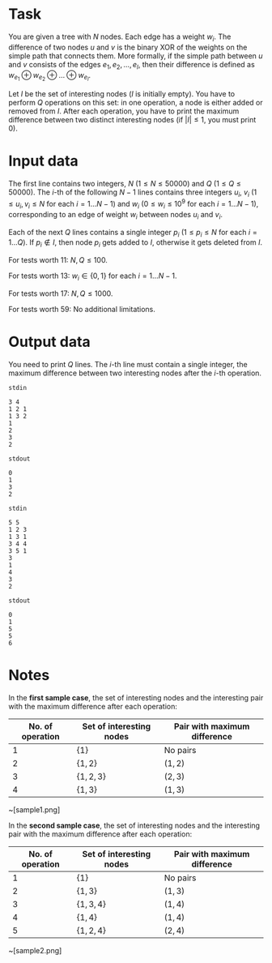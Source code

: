 
# Task

You are given a tree with $N$ nodes. Each edge has a weight $w_i$. The difference of two nodes $u$ and $v$ is the binary XOR of the weights on the simple path that connects them. More formally, if the simple path between $u$ and $v$ consists of the edges $e_1, e_2, \dots, e_l$, then their difference is defined as $w_{e_1} \oplus w_{e_2} \oplus \dots \oplus w_{e_l}$.

Let $I$ be the set of interesting nodes ($I$ is initially empty). You have to perform $Q$ operations on this set: in one operation, a node is either added or removed from $I$. After each operation, you have to print the maximum difference between two distinct interesting nodes (if $|I| \leq 1$, you must print $0$).

# Input data

The first line contains two integers, $N$ ($1 \le N \le 50000$) and $Q$ ($1 \le Q \le 50000$). The $i$-th of the following $N-1$ lines contains three integers $u_i$, $v_i$ ($1 \le u_i, v_i \le N$ for each $i=1\ldots N-1$) and $w_i$ ($0 \le w_i \le 10^9$ for each $i=1\ldots N-1$), corresponding to an edge of weight $w_i$ between nodes $u_i$ and $v_i$.

Each of the next $Q$ lines contains a single integer $p_i$ ($1 \le p_i \le N$ for each $i=1\ldots Q$). If $p_i \not \in I$, then node $p_i$ gets added to $I$, otherwise it gets deleted from $I$.

For tests worth $11$: $N, Q \leq 100$.

For tests worth $13$: $w_i \in \{0, 1\}$ for each $i = 1 \ldots N-1$.

For tests worth $17$: $N, Q \leq 1000$.

For tests worth $59$: No additional limitations.

# Output data

You need to print $Q$ lines. The $i$-th line must contain a single integer, the maximum difference between two interesting nodes after the $i$-th operation.

`stdin`
```
3 4
1 2 1
1 3 2
1
2
3
2
```

`stdout`
```
0
1
3
2
```

`stdin`
```
5 5
1 2 3
1 3 1
3 4 4
3 5 1
3
1
4
3
2
```

`stdout`
```
0
1
5
5
6
```

# Notes

In the **first sample case**, the set of interesting nodes and the interesting pair with the maximum difference after each operation:

| No. of operation | Set of interesting nodes | Pair with maximum difference|
|------------------|--------------------------|-----------------------------|
|1 | $\{1\}$ | No pairs |
|2 | $\{1, 2\}$ | $(1, 2)$ |
|3 | $\{1, 2, 3\}$ | $(2, 3)$ |
|4 | $\{1, 3\}$ | $(1, 3)$ |

~[sample1.png]

In the **second sample case**, the set of interesting nodes and the interesting pair with the maximum difference after each operation:

| No. of operation | Set of interesting nodes | Pair with maximum difference|
|------------------|--------------------------|-----------------------------|
|1 | $\{1\}$ | No pairs |
|2 | $\{1, 3\}$ | $(1, 3)$ |
|3 | $\{1, 3, 4\}$ | $(1, 4)$ |
|4 | $\{1, 4\}$ | $(1, 4)$ |
|5 | $\{1, 2, 4\}$ | $(2, 4)$ |

~[sample2.png]
